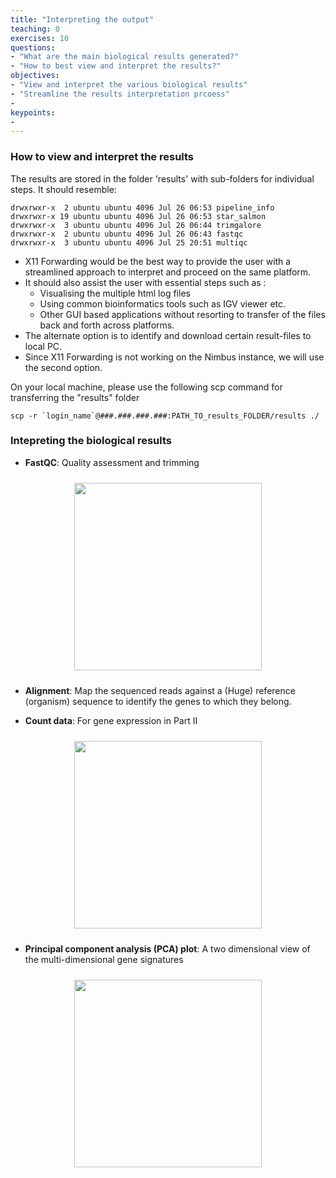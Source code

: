 ```yaml
---
title: "Interpreting the output"
teaching: 0
exercises: 10
questions:
- "What are the main biological results generated?"
- "How to best view and interpret the results?"
objectives:
- "View and interpret the various biological results"
- "Streamline the results interpretation prcoess"
-  
keypoints:
- 
---
```


### How to view and interpret the results 

The results are stored in the folder 'results' with sub-folders for individual steps. It should resemble:
```
drwxrwxr-x  2 ubuntu ubuntu 4096 Jul 26 06:53 pipeline_info
drwxrwxr-x 19 ubuntu ubuntu 4096 Jul 26 06:53 star_salmon
drwxrwxr-x  3 ubuntu ubuntu 4096 Jul 26 06:44 trimgalore
drwxrwxr-x  2 ubuntu ubuntu 4096 Jul 26 06:43 fastqc
drwxrwxr-x  3 ubuntu ubuntu 4096 Jul 25 20:51 multiqc
```

* X11 Forwarding would be the best way to provide the user with a streamlined approach to interpret and proceed on the same platform.
* It should also assist the user with essential steps such as : 
   - Visualising the multiple html log files
   - Using common bioinformatics tools such as IGV viewer etc.
   - Other GUI based applications without resorting to transfer of the files back and forth across platforms.
* The alternate option is to identify and download certain result-files to local PC.
* Since X11 Forwarding is not working on the Nimbus instance, we will use the second option.

On your local machine, please use the following scp command for transferring the "results" folder 
```
scp -r `login_name`@###.###.###.###:PATH_TO_results_FOLDER/results ./
```

### Intepreting the biological results 
- **FastQC**: Quality assessment and trimming
<p align="center">
<img src="{{ page.root }}/fig/fastqQC.png" style="margin:10px;height:300px"/>
</p>

- **Alignment**: Map the sequenced reads against a (Huge) reference (organism) sequence  to identify the genes to which they belong.

- **Count data**: For gene expression in Part II 
<p align="center">
<img src="{{ page.root }}/fig/count_matrix.png" style="margin:10px;height:300px"/>
</p>

- **Principal component analysis (PCA) plot**: A two dimensional view of the multi-dimensional gene signatures
<p align="center">
<img src="{{ page.root }}/fig/PCA_final.png" style="margin:10px;height:300px"/>
</p>



